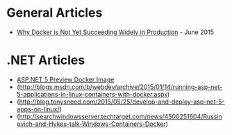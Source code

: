 # General Articles

* [Why Docker is Not Yet Succeeding Widely in Production](http://sirupsen.com/production-docker/) - June 2015

# .NET Articles

* [ASP.NET 5 Preview Docker Image](https://registry.hub.docker.com/u/microsoft/aspnet/)
* (http://blogs.msdn.com/b/webdev/archive/2015/01/14/running-asp-net-5-applications-in-linux-containers-with-docker.aspx)
* (http://blog.tonysneed.com/2015/05/25/develop-and-deploy-asp-net-5-apps-on-linux/)
* (http://searchwindowsserver.techtarget.com/news/4500251604/Russinovich-and-Hykes-talk-Windows-Containers-Docker)

